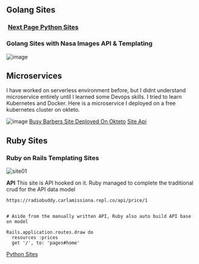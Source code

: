## Golang Sites 

### &nbsp;[Next Page Python Sites](https://carlamissiona.github.io/home/python) 

### Golang Sites with Nasa Images API & Templating 
![image](https://user-images.githubusercontent.com/1997542/185062705-52ec0e72-3386-4f60-b174-3eb2e214d230.png)




## Microservices
I have worked on serverless environment before, but I didnt understand microservice entirely until I learned some Devops skills. I tried to learn Kubernetes and Docker. Here is a microservice I deployed on a free kubernetes cluster on okteto.


![image](https://user-images.githubusercontent.com/1997542/185323745-f00ef224-2552-4249-ad64-e5984c3fd5d9.png)
[Busy Barbers Site Deployed On Okteto](https://busybarbers-carlamissiona.cloud.okteto.net/)
[Site Api](https://apibusybarbers-carlamissiona.cloud.okteto.net/v1/maps)


## Ruby Sites

### Ruby on Rails Templating Sites
![site01](https://user-images.githubusercontent.com/1997542/185062427-4e83733a-8695-4659-90b7-16a1c71caffd.png)

**API** 
This site is API hooked on it. Ruby managed to complete the traditional crud for the API data model
```
https://radiobuddy.carlamissiona.repl.co/api/price/1


# Aside from the manually written API, Ruby also auto build API base on model

Rails.application.routes.draw do
  resources :prices
  get '/', to: 'pages#home'

```

[Python Sites](https://carlamissiona.github.io/home/python) 
